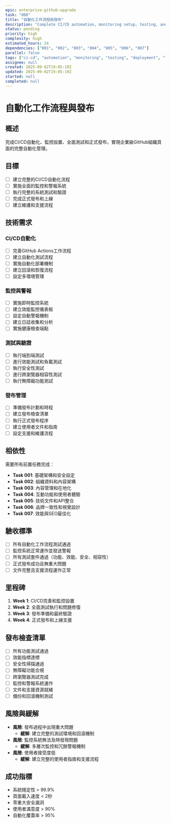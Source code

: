 ```yaml
---
epic: enterprise-github-upgrade
task: "008"
title: "自動化工作流程與發布"
description: "Complete CI/CD automation, monitoring setup, testing, and official launch"
status: pending
priority: high
complexity: high
estimated_hours: 24
dependencies: ["001", "002", "003", "004", "005", "006", "007"]
parallel: false
tags: ["ci-cd", "automation", "monitoring", "testing", "deployment", "launch"]
assignee: null
created: 2025-09-02T19:05:19Z
updated: 2025-09-02T19:05:19Z
started: null
completed: null
---
```


# 自動化工作流程與發布

## 概述
完成CI/CD自動化、監控設置、全面測試和正式發布，實現企業級GitHub組織頁面的完整自動化管理。

## 目標
- [ ] 建立完整的CI/CD自動化流程
- [ ] 實施全面的監控和警報系統
- [ ] 執行完整的系統測試和驗證
- [ ] 完成正式發布和上線
- [ ] 建立維護和支援流程

## 技術需求

### CI/CD自動化
- [ ] 完善GitHub Actions工作流程
- [ ] 建立自動化測試流程
- [ ] 實施自動化部署機制
- [ ] 建立回滾和恢復流程
- [ ] 設定多環境管理

### 監控與警報
- [ ] 實施即時監控系統
- [ ] 建立效能監控儀表板
- [ ] 設定自動警報機制
- [ ] 建立日誌收集和分析
- [ ] 實施健康檢查端點

### 測試與驗證
- [ ] 執行端到端測試
- [ ] 進行效能測試和負載測試
- [ ] 執行安全性測試
- [ ] 進行跨瀏覽器相容性測試
- [ ] 執行無障礙功能測試

### 發布管理
- [ ] 準備發布計劃和時程
- [ ] 建立發布檢查清單
- [ ] 執行正式發布程序
- [ ] 建立使用者文件和指南
- [ ] 設定支援和維護流程

## 相依性
需要所有前置任務完成：
- **Task 001**: 基礎架構和安全設定
- **Task 002**: 組織資料和內容架構
- **Task 003**: 內容管理和在地化
- **Task 004**: 互動功能和使用者體驗
- **Task 005**: 技術文件和API整合
- **Task 006**: 品牌一致性和視覺設計
- **Task 007**: 效能與SEO最佳化

## 驗收標準
- [ ] 所有自動化工作流程測試通過
- [ ] 監控系統正常運作並發送警報
- [ ] 所有測試套件通過（功能、效能、安全、相容性）
- [ ] 正式發布成功且無重大問題
- [ ] 文件完整且支援流程運作正常

## 里程碑
1. **Week 1**: CI/CD完善和監控設置
2. **Week 2**: 全面測試執行和問題修復
3. **Week 3**: 發布準備和最終驗證
4. **Week 4**: 正式發布和上線支援

## 發布檢查清單
- [ ] 所有功能測試通過
- [ ] 效能指標達標
- [ ] 安全性掃描通過
- [ ] 無障礙功能合規
- [ ] 跨瀏覽器測試完成
- [ ] 監控和警報系統運作
- [ ] 文件和支援資源就緒
- [ ] 備份和回滾機制測試

## 風險與緩解
- **風險**: 發布過程中出現重大問題
  - **緩解**: 建立完整的測試環境和回滾機制
- **風險**: 監控系統無法及時發現問題
  - **緩解**: 多層次監控和冗餘警報機制
- **風險**: 使用者接受度低
  - **緩解**: 建立完整的使用者指南和支援流程

## 成功指標
- 系統穩定性 > 99.9%
- 頁面載入速度 < 2秒
- 零重大安全漏洞
- 使用者滿意度 > 90%
- 自動化覆蓋率 > 95%